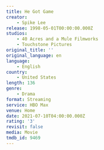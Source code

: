 ```yaml
---
title: He Got Game
creator:
    - Spike Lee
release: 1998-05-01T00:00:00.000Z
studios:
    - 40 Acres and a Mule Filmworks
    - Touchstone Pictures
original_title: ''
original_language: en
language:
    - English
country:
    - United States
length: 136
genre:
    - Drama
format: Streaming
service: HBO Max
venue: Home
date: 2021-07-10T04:00:00.000Z
rating: '3'
revisit: false
media: Movie
tmdb_id: 9469
---
```



